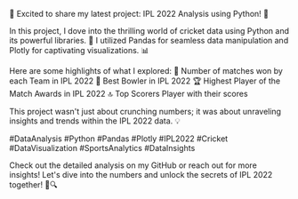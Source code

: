 🏏 Excited to share my latest project: IPL 2022 Analysis using Python! 🚀

In this project, I dove into the thrilling world of cricket data using Python and its powerful libraries. 🐍 I utilized Pandas for seamless data manipulation and Plotly for captivating visualizations. 📊

Here are some highlights of what I explored:
🥇 Number of matches won by each Team in IPL 2022
🎳 Best Bowler in IPL 2022
🏆 Highest Player of the Match Awards in IPL 2022
🔝 Top Scorers Player with their scores

This project wasn't just about crunching numbers; it was about unraveling insights and trends within the IPL 2022 data. 💡

#DataAnalysis #Python #Pandas #Plotly #IPL2022 #Cricket #DataVisualization #SportsAnalytics #DataInsights

Check out the detailed analysis on my GitHub or reach out for more insights! Let's dive into the numbers and unlock the secrets of IPL 2022 together! 💪🔍
